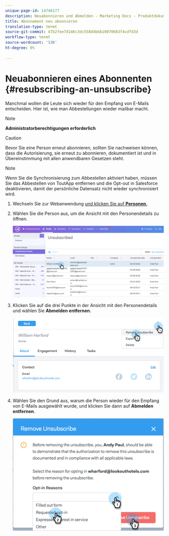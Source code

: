 ```yaml
---
unique-page-id: 14746177
description: Neuabonnieren und Abmelden - Marketing Docs - Produktdokumentation
title: Abonnement neu abonnieren
translation-type: tm+mt
source-git-commit: 47b2fee7d146c3dc558d4bbb10070683f4cdfd3d
workflow-type: tm+mt
source-wordcount: '136'
ht-degree: 0%

---
```



# Neuabonnieren eines Abonnenten {#resubscribing-an-unsubscribe}

Manchmal wollen die Leute sich wieder für den Empfang von E-Mails entscheiden. Hier ist, wie man Abbestellungen wieder mailbar macht.

>[!NOTE]
>
>**Administratorberechtigungen erforderlich**

>[!CAUTION]
>
>Bevor Sie eine Person erneut abonnieren, sollten Sie nachweisen können, dass die Autorisierung, sie erneut zu abonnieren, dokumentiert ist und in Übereinstimmung mit allen anwendbaren Gesetzen steht.

>[!NOTE]
>
>Wenn Sie die Synchronisierung zum Abbestellen aktiviert haben, müssen Sie das Abbestellen von ToutApp entfernen und die Opt-out in Salesforce deaktivieren, damit der persönliche Datensatz nicht wieder synchronisiert wird.

1. Wechseln Sie zur Webanwendung [und klicken Sie auf **Personen**.](http://toutapp.com/login)
1. Wählen Sie die Person aus, um die Ansicht mit den Personendetails zu öffnen.

   ![](assets/two.png)

1. Klicken Sie auf die drei Punkte in der Ansicht mit den Personendetails und wählen Sie **Abmelden entfernen**.

   ![](assets/three.png)

1. Wählen Sie den Grund aus, warum die Person wieder für den Empfang von E-Mails ausgewählt wurde, und klicken Sie dann auf **Abmelden entfernen**.

   ![](assets/four.png)

